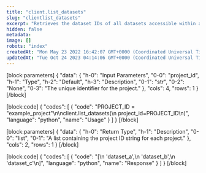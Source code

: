 ```yaml
---
title: "client.list_datasets"
slug: "clientlist_datasets"
excerpt: "Retrieves the dataset IDs of all datasets accessible within a project."
hidden: false
metadata: 
image: []
robots: "index"
createdAt: "Mon May 23 2022 16:42:07 GMT+0000 (Coordinated Universal Time)"
updatedAt: "Tue Oct 24 2023 04:14:06 GMT+0000 (Coordinated Universal Time)"
---
```

[block:parameters]
{
  "data": {
    "h-0": "Input Parameters",
    "0-0": "project_id",
    "h-1": "Type",
    "h-2": "Default",
    "h-3": "Description",
    "0-1": "str",
    "0-2": "None",
    "0-3": "The unique identifier for the project."
  },
  "cols": 4,
  "rows": 1
}
[/block]

[block:code]
{
  "codes": [
    {
      "code": "PROJECT_ID = \"example_project\"\n\nclient.list_datasets(\n    project_id=PROJECT_ID\n)",
      "language": "python",
      "name": "Usage"
    }
  ]
}
[/block]

[block:parameters]
{
  "data": {
    "h-0": "Return Type",
    "h-1": "Description",
    "0-0": "list",
    "0-1": "A list containing the project ID string for each project."
  },
  "cols": 2,
  "rows": 1
}
[/block]

[block:code]
{
  "codes": [
    {
      "code": "[\n    'dataset_a',\n    'dataset_b',\n    'dataset_c'\n]",
      "language": "python",
      "name": "Response"
    }
  ]
}
[/block]
